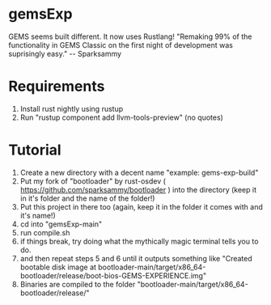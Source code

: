 # gemsExp
GEMS seems built different. It now uses Rustlang!
"Remaking 99% of the functionality in GEMS Classic on the first night of development was suprisingly easy." -- Sparksammy

# Requirements
1. Install rust nightly using rustup
2. Run "rustup component add llvm-tools-preview" (no quotes)

# Tutorial

1. Create a new directory with a decent name "example: gems-exp-build"
2. Put my fork of "bootloader" by rust-osdev ( https://github.com/sparksammy/bootloader ) into the directory (keep it in it's folder and the name of the folder!)
3. Put this project in there too (again, keep it in the folder it comes with and it's name!)
4. cd into "gemsExp-main"
5. run compile.sh
6. if things break, try doing what the mythically magic terminal tells you to do.
7. and then repeat steps 5 and 6 until it outputs something like "Created bootable disk image at bootloader-main/target/x86_64-bootloader/release/boot-bios-GEMS-EXPERIENCE.img"
8. Binaries are compiled to the folder "bootloader-main/target/x86_64-bootloader/release/"
